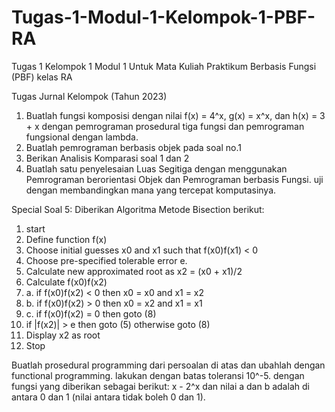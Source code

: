 # Tugas-1-Modul-1-Kelompok-1-PBF-RA
Tugas 1 Kelompok 1 Modul 1 Untuk Mata Kuliah Praktikum Berbasis Fungsi (PBF) kelas RA

Tugas Jurnal Kelompok (Tahun 2023)
1. Buatlah fungsi komposisi dengan nilai f(x) = 4^x, g(x) = x^x, dan h(x) = 3 + x dengan pemrograman prosedural tiga fungsi dan pemrograman fungsional dengan lambda.
2. Buatlah pemrograman berbasis objek pada soal no.1
3. Berikan Analisis Komparasi soal 1 dan 2
4. Buatlah satu penyelesaian Luas Segitiga dengan menggunakan Pemrograman berorientasi Objek dan
Pemrograman berbasis Fungsi. uji dengan membandingkan mana yang tercepat komputasinya.

Special Soal 5: Diberikan Algoritma Metode Bisection berikut:
1. start
2. Define function f(x)
3. Choose initial guesses x0 and x1 such that f(x0)f(x1) < 0
4. Choose pre-specified tolerable error e.
5. Calculate new approximated root as x2 = (x0 + x1)/2
6. Calculate f(x0)f(x2)
7. a. if f(x0)f(x2) < 0 then x0 = x0 and x1 = x2
8. b. if f(x0)f(x2) > 0 then x0 = x2 and x1 = x1
9. c. if f(x0)f(x2) = 0 then goto (8)
10. if |f(x2)| > e then goto (5) otherwise goto (8)
11. Display x2 as root
12. Stop

Buatlah prosedural programming dari persoalan di atas dan ubahlah dengan functional programming. lakukan dengan batas toleransi 10^-5. dengan fungsi yang diberikan sebagai berikut: x - 2^x dan nilai a dan b adalah di antara 0 dan 1 (nilai antara tidak boleh 0 dan 1).
